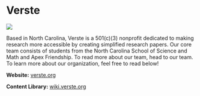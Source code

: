 # Verste

![](https://i.imgur.com/aMeE9zt.png)

Based in North Carolina, Verste is a 501(c)(3) nonprofit dedicated to making research more accessible by creating simplified research papers. Our core team consists of students from the North Carolina School of Science and Math and Apex Friendship. To read more about our team, head to our team. To learn more about our organization, feel free to read below!

**Website:** [verste.org](https://verste.org/)

**Content Library:** [wiki.verste.org](https://wiki.verste.org/)
